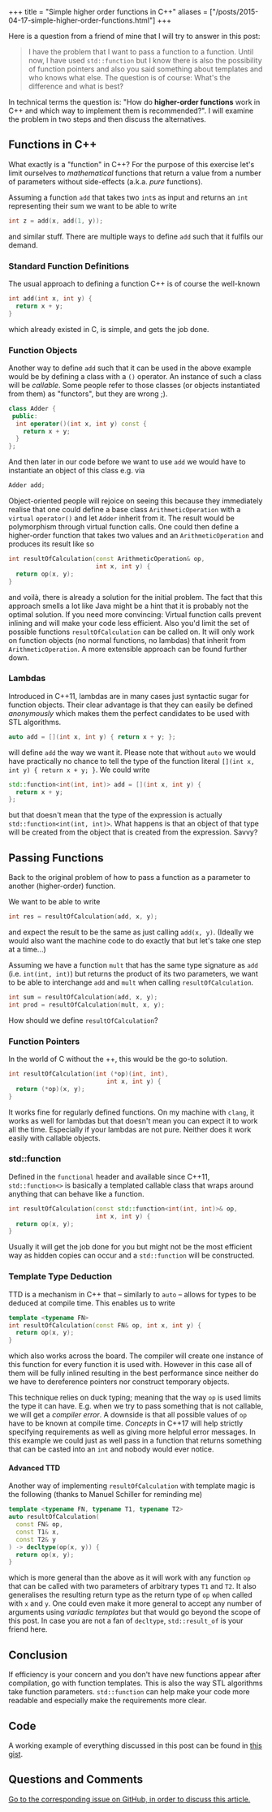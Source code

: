 +++
title = "Simple higher order functions in C++"
aliases = ["/posts/2015-04-17-simple-higher-order-functions.html"]
+++

Here is a question from a friend of mine that I will try to answer in this post:

> I have the problem that I want to pass a function to a function. Until now, I have used `std::function` but I know there is also the possibility of function pointers and also you said something about templates and who knows what else. The question is of course: What's the difference and what is best?

In technical terms the question is: "How do **higher-order functions** work in C++ and which way to implement them is recommended?". I will examine the problem in two steps and then discuss the alternatives.

<!-- more -->


## Functions in C++

What exactly is a "function" in C++? For the purpose of this exercise let's limit ourselves to _mathematical_ functions that return a value from a number of parameters without side-effects (a.k.a. _pure_ functions).

Assuming a function `add` that takes two `int`s as input and returns an `int` representing their sum we want to be able to write

```cpp
int z = add(x, add(1, y));
```

and similar stuff. There are multiple ways to define `add` such that it fulfils our demand.


### Standard Function Definitions

The usual approach to defining a function C++ is of course the well-known

```cpp
int add(int x, int y) {
  return x + y;
}
```

which already existed in C, is simple, and gets the job done.


### Function Objects

Another way to define `add` such that it can be used in the above example would be by defining a class with a `()` operator. An instance of such a class will be _callable_. Some people refer to those classes (or objects instantiated from them) as "functors", but they are wrong ;).

```cpp
class Adder {
 public:
  int operator()(int x, int y) const {
    return x + y;
  }
};
```

And then later in our code before we want to use `add` we would have to instantiate an object of this class e.g. via

```cpp
Adder add;
````

Object-oriented people will rejoice on seeing this because they immediately realise that one could define a base class `ArithmeticOperation` with a `virtual` `operator()` and let `Adder` inherit from it. The result would be polymorphism through virtual function calls. One could then define a higher-order function that takes two values and an `ArithmeticOperation` and produces its result like so

```cpp
int resultOfCalculation(const ArithmeticOperation& op,
                        int x, int y) {
  return op(x, y);
}
```

and voilà, there is already a solution for the initial problem. The fact that this approach smells a lot like Java might be a hint that it is probably not the optimal solution. If you need more convincing: Virtual function calls prevent inlining and will make your code less efficient. Also you'd limit the set of possible functions `resultOfCalculation` can be called on. It will only work on function objects (no normal functions, no lambdas) that inherit from `ArithmeticOperation`. A more extensible approach can be found further down.


### Lambdas

Introduced in C++11, lambdas are in many cases just syntactic sugar for function objects. Their clear advantage is that they can easily be defined _anonymously_ which makes them the perfect candidates to be used with STL algorithms.

```cpp
auto add = [](int x, int y) { return x + y; };
```

will define `add` the way we want it. Please note that without `auto` we would have practically no chance to tell the type of the function literal `[](int x, int y) { return x + y; }`. We could write

```cpp
std::function<int(int, int)> add = [](int x, int y) {
  return x + y;
};
```

but that doesn't mean that the type of the expression is actually `std::function<int(int, int)>`. What happens is that an object of that type will be created from the object that is created from the expression. Savvy?


## Passing Functions

Back to the original problem of how to pass a function as a parameter to another (higher-order) function.

We want to be able to write

```cpp
int res = resultOfCalculation(add, x, y);
```

and expect the result to be the same as just calling `add(x, y)`. (Ideally we would also want the machine code to do exactly that but let's take one step at a time...)

Assuming we have a function `mult` that has the same type signature as `add` (i.e. `int(int, int)`) but returns the product of its two parameters, we want to be able to interchange `add` and `mult` when calling `resultOfCalculation`.

```cpp
int sum = resultOfCalculation(add, x, y);
int prod = resultOfCalculation(mult, x, y);
```

How should we define `resultOfCalculation`?


### Function Pointers

In the world of C without the ++, this would be the go-to solution.

```cpp
int resultOfCalculation(int (*op)(int, int),
                           int x, int y) {
  return (*op)(x, y);
}
```

It works fine for regularly defined functions. On my machine with `clang`, it works as well for lambdas but that doesn't mean you can expect it to work all the time. Especially if your lambdas are not pure. Neither does it work easily with callable objects.


### std::function

Defined in the `functional` header and available since C++11, `std::function<>` is basically a templated callable class that wraps around anything that can behave like a function.

```cpp
int resultOfCalculation(const std::function<int(int, int)>& op,
                        int x, int y) {
  return op(x, y);
}
```

Usually it will get the job done for you but might not be the most efficient way as hidden copies can occur and a `std::function` will be constructed.


### Template Type Deduction

TTD is a mechanism in C++ that – similarly to `auto` – allows for types to be deduced at compile time. This enables us to write

```cpp
template <typename FN>
int resultOfCalculation(const FN& op, int x, int y) {
  return op(x, y);
}
```

which also works across the board. The compiler will create one instance of this function for every function it is used with. However in this case all of them will be fully inlined resulting in the best performance since neither do we have to dereference pointers nor construct temporary objects.

This technique relies on duck typing; meaning that the way `op` is used limits the type it can have. E.g. when we try to pass something that is not callable, we will get a _compiler error_. A downside is that all possible values of `op` have to be known at compile time. _Concepts_ in C++17 will help strictly specifying requirements as well as giving more helpful error messages. In this example we could just as well pass in a function that returns something that can be casted into an `int` and nobody would ever notice.


#### Advanced TTD

Another way of implementing `resultOfCalculation` with template magic is the following (thanks to Manuel Schiller for reminding me)

```cpp
template <typename FN, typename T1, typename T2>
auto resultOfCalculation(
  const FN& op,
  const T1& x,
  const T2& y
) -> decltype(op(x, y)) {
  return op(x, y);
}
```

which is more general than the above as it will work with any function `op` that can be called with two parameters of arbitrary types `T1` and `T2`. It also generalises the resulting return type as the return type of `op` when called with `x` and `y`. One could even make it more general to accept any number of arguments using _variadic templates_ but that would go beyond the scope of this post. In case you are not a fan of `decltype`, `std::result_of` is your friend here.


## Conclusion

If efficiency is your concern and you don't have new functions appear after compilation, go with function templates. This is also the way STL algorithms take function parameters. `std::function` can help make your code more readable and especially make the requirements more clear.


## Code

A working example of everything discussed in this post can be found in [this gist](https://gist.github.com/kdungs/30787bb2f6e65a1bf0ef).


## Questions and Comments

[Go to the corresponding issue on GitHub, in order to discuss this article.](https://github.com/kdungs/dun.gs/issues/4)
